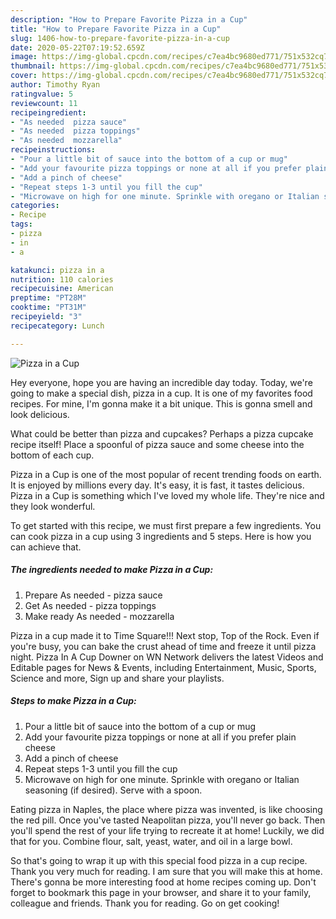 ```yaml
---
description: "How to Prepare Favorite Pizza in a Cup"
title: "How to Prepare Favorite Pizza in a Cup"
slug: 1406-how-to-prepare-favorite-pizza-in-a-cup
date: 2020-05-22T07:19:52.659Z
image: https://img-global.cpcdn.com/recipes/c7ea4bc9680ed771/751x532cq70/pizza-in-a-cup-recipe-main-photo.jpg
thumbnail: https://img-global.cpcdn.com/recipes/c7ea4bc9680ed771/751x532cq70/pizza-in-a-cup-recipe-main-photo.jpg
cover: https://img-global.cpcdn.com/recipes/c7ea4bc9680ed771/751x532cq70/pizza-in-a-cup-recipe-main-photo.jpg
author: Timothy Ryan
ratingvalue: 5
reviewcount: 11
recipeingredient:
- "As needed  pizza sauce"
- "As needed  pizza toppings"
- "As needed  mozzarella"
recipeinstructions:
- "Pour a little bit of sauce into the bottom of a cup or mug"
- "Add your favourite pizza toppings or none at all if you prefer plain cheese"
- "Add a pinch of cheese"
- "Repeat steps 1-3 until you fill the cup"
- "Microwave on high for one minute. Sprinkle with oregano or Italian seasoning (if desired). Serve with a spoon."
categories:
- Recipe
tags:
- pizza
- in
- a

katakunci: pizza in a 
nutrition: 110 calories
recipecuisine: American
preptime: "PT28M"
cooktime: "PT31M"
recipeyield: "3"
recipecategory: Lunch

---
```



![Pizza in a Cup](https://img-global.cpcdn.com/recipes/c7ea4bc9680ed771/751x532cq70/pizza-in-a-cup-recipe-main-photo.jpg)

Hey everyone, hope you are having an incredible day today. Today, we're going to make a special dish, pizza in a cup. It is one of my favorites food recipes. For mine, I'm gonna make it a bit unique. This is gonna smell and look delicious.

What could be better than pizza and cupcakes? Perhaps a pizza cupcake recipe itself! Place a spoonful of pizza sauce and some cheese into the bottom of each cup.

Pizza in a Cup is one of the most popular of recent trending foods on earth. It is enjoyed by millions every day. It's easy, it is fast, it tastes delicious. Pizza in a Cup is something which I've loved my whole life. They're nice and they look wonderful.


To get started with this recipe, we must first prepare a few ingredients. You can cook pizza in a cup using 3 ingredients and 5 steps. Here is how you can achieve that.

<!--inarticleads1-->

##### The ingredients needed to make Pizza in a Cup:

1. Prepare As needed - pizza sauce
1. Get As needed - pizza toppings
1. Make ready As needed - mozzarella


Pizza in a cup made it to Time Square!!! Next stop, Top of the Rock. Even if you&#39;re busy, you can bake the crust ahead of time and freeze it until pizza night. Pizza In A Cup Downer on WN Network delivers the latest Videos and Editable pages for News &amp; Events, including Entertainment, Music, Sports, Science and more, Sign up and share your playlists. 

<!--inarticleads2-->

##### Steps to make Pizza in a Cup:

1. Pour a little bit of sauce into the bottom of a cup or mug
1. Add your favourite pizza toppings or none at all if you prefer plain cheese
1. Add a pinch of cheese
1. Repeat steps 1-3 until you fill the cup
1. Microwave on high for one minute. Sprinkle with oregano or Italian seasoning (if desired). Serve with a spoon.


Eating pizza in Naples, the place where pizza was invented, is like choosing the red pill. Once you&#39;ve tasted Neapolitan pizza, you&#39;ll never go back. Then you&#39;ll spend the rest of your life trying to recreate it at home! Luckily, we did that for you. Combine flour, salt, yeast, water, and oil in a large bowl. 

So that's going to wrap it up with this special food pizza in a cup recipe. Thank you very much for reading. I am sure that you will make this at home. There's gonna be more interesting food at home recipes coming up. Don't forget to bookmark this page in your browser, and share it to your family, colleague and friends. Thank you for reading. Go on get cooking!
